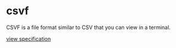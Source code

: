 # csvf
CSVF is a file format similar to CSV that you can view in a terminal.

[view specification](https://github.com/matthew-james-brewer/csvf/blob/main/csvf-0.0.1.md)
